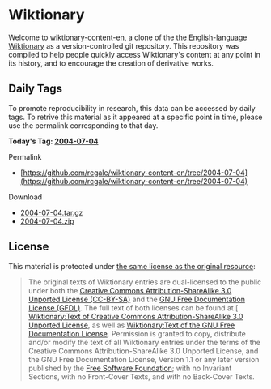 # Wiktionary

Welcome to [wiktionary-content-en](https://github.com/rcgale/wiktionary-content-en), a clone of the [the English-language Wiktionary](https://en.wiktionary.org) 
as a version-controlled git repository. This repository was compiled to help people quickly access Wiktionary's content 
at any point in its history, and to encourage the creation of derivative works.

## Daily Tags

To promote reproducibility in research, this data can be accessed by daily tags. To retrive this material as it appeared
at a specific point in time, please use the permalink corresponding to that day.

**Today's Tag: [2004-07-04](https://github.com/rcgale/wiktionary-content-en/tree/2004-07-04)** <br />

Permalink
* [https://github.com/rcgale/wiktionary-content-en/tree/2004-07-04](https://github.com/rcgale/wiktionary-content-en/tree/2004-07-04)

Download
* [2004-07-04.tar.gz](https://github.com/rcgale/wiktionary-content-en/archive/refs/tags/2004-07-04.tar.gz)
* [2004-07-04.zip](https://github.com/rcgale/wiktionary-content-en/archive/refs/tags/2004-07-04.zip)

## License

This material is protected under 
[the same license as the original resource](https://en.wiktionary.org/wiki/Wiktionary:Copyrights):

> The original texts of Wiktionary entries are dual-licensed to the public under both the 
> [Creative Commons Attribution-ShareAlike 3.0 Unported License (CC-BY-SA)](https://en.wiktionary.org/wiki/Wiktionary:Text_of_Creative_Commons_Attribution-ShareAlike_3.0_Unported_License)
> and the [GNU Free Documentation License (GFDL)](https://en.wiktionary.org/wiki/Wiktionary:Text_of_the_GNU_Free_Documentation_License).
> The full text of both licenses can be found at [
> [Wiktionary:Text of Creative Commons Attribution-ShareAlike 3.0 Unported License](https://en.wiktionary.org/wiki/Wiktionary:Text_of_Creative_Commons_Attribution-ShareAlike_3.0_Unported_License),
> as well as [Wiktionary:Text of the GNU Free Documentation License](https://en.wiktionary.org/wiki/Wiktionary:Text_of_the_GNU_Free_Documentation_License).
> Permission is granted to copy, distribute and/or modify the text of all Wiktionary entries under the terms of the 
> Creative Commons Attribution-ShareAlike 3.0 Unported License, and the GNU Free Documentation License, Version 1.1 or 
> any later version published by the [Free Software Foundation](https://en.wikipedia.org/wiki/Free_Software_Foundation); 
> with no Invariant Sections, with no Front-Cover Texts, and with no Back-Cover Texts. 